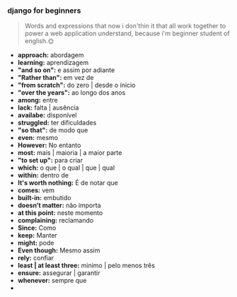 ### django for beginners

> Words and expressions that now i don'thin it that all work together to power a web application understand, because i'm beginner student of english.🌞

- **approach:** abordagem
- **learning:** aprendizagem
- **"and so on":**  e assim por adiante
- **"Rather than":** em vez de 
- **"from scratch":** do zero | desde o ínicio
- **"over the years":** ao longo dos anos
- **among:** entre
- **lack:** falta | ausência
- **availabe:** disponível
- **struggled:** ter dificuldades
- **"so that":** de modo que 
- **even:** mesmo
- **However:** No entanto
- **most:** mais | maioria | a maior parte
- **"to set up":** para criar
- **which:** o que | o qual | que | qual
- **within:** dentro de 
- **It's worth nothing:** É de notar que
- **comes:** vem
- **built-in:** embutido
- **doesn’t matter:** não importa
- **at this point:** neste momento
- **complaining:** reclamando
- **Since:** Como 
- **keep:** Manter
- **might:** pode
- **Even though:** Mesmo assim
- **rely:** confiar
- **least | at least three:** minimo | pelo menos três
- **ensure:** assegurar | garantir
- **whenever:** sempre que  
- 